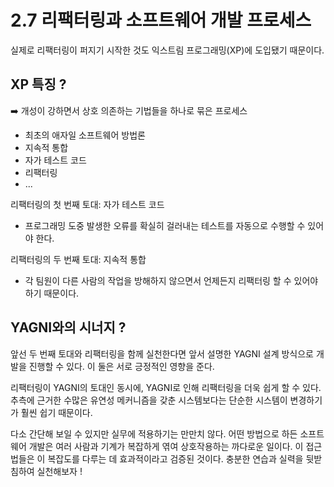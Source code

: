 # 2.7 리팩터링과 소프트웨어 개발 프로세스

실제로 리팩터링이 퍼지기 시작한 것도 익스트림 프로그래밍(XP)에 도입됐기 때문이다.

## XP 특징 ?

➡️ 개성이 강하면서 상호 의존하는 기법들을 하나로 묶은 프로세스

- 최초의 애자일 소프트웨어 방법론
- 지속적 통합
- 자가 테스트 코드
- 리팩터링
- ...

리팩터링의 첫 번째 토대: 자가 테스트 코드

- 프로그래밍 도중 발생한 오류를 확실히 걸러내는 테스트를 자동으로 수행할 수 있어야 한다.

리팩터링의 두 번째 토대: 지속적 통합

- 각 팀원이 다른 사람의 작업을 방해하지 않으면서 언제든지 리팩터링 할 수 있어야 하기 때문이다.

## YAGNI와의 시너지 ?

앞선 두 번째 토대와 리팩터링을 함께 실천한다면 앞서 설명한 YAGNI 설계 방식으로 개발을 진행할 수 있다. 이 둘은 서로 긍정적인 영향을 준다.

리팩터링이 YAGNI의 토대인 동시에, YAGNI로 인해 리팩터링을 더욱 쉽게 할 수 있다.
추측에 근거한 수많은 유연성 메커니즘을 갖춘 시스템보다는 단순한 시스템이 변경하기가 훨씬 쉽기 때문이다.

다소 간단해 보일 수 있지만 실무에 적용하기는 만만치 않다. 어떤 방법으로 하든 소프트웨어 개발은 여러 사람과 기계가 복잡하게 엮여 상호작용하는 까다로운 일이다. 이 접근법들은 이 복잡도를 다루는 데 효과적이라고 검증된 것이다. 충분한 연습과 실력을 뒷받침하여 실천해보자 !
